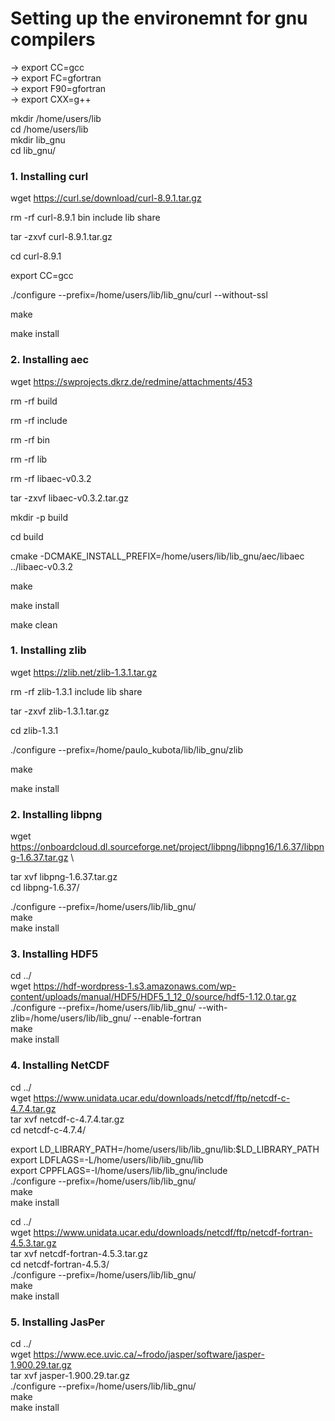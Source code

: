 # Setting up the environemnt for gnu compilers

-> export CC=gcc \
-> export FC=gfortran \
-> export F90=gfortran \
-> export CXX=g++ 

mkdir /home/users/lib \
cd /home/users/lib \
mkdir lib_gnu   \
cd lib_gnu/   

### 1. Installing curl

  wget https://curl.se/download/curl-8.9.1.tar.gz

rm -rf curl-8.9.1 bin include lib  share

tar -zxvf curl-8.9.1.tar.gz

cd curl-8.9.1

export CC=gcc

./configure --prefix=/home/users/lib/lib_gnu/curl --without-ssl

make

make install

### 2. Installing aec

wget https://swprojects.dkrz.de/redmine/attachments/453

rm -rf build 

rm -rf include

rm -rf bin

rm -rf lib

rm -rf libaec-v0.3.2

tar -zxvf libaec-v0.3.2.tar.gz

mkdir -p build 

cd build

cmake -DCMAKE_INSTALL_PREFIX=/home/users/lib/lib_gnu/aec/libaec ../libaec-v0.3.2

make

make install

make clean

### 1. Installing zlib

wget https://zlib.net/zlib-1.3.1.tar.gz 

rm -rf zlib-1.3.1 include lib  share

tar -zxvf zlib-1.3.1.tar.gz

cd zlib-1.3.1

./configure --prefix=/home/paulo_kubota/lib/lib_gnu/zlib 

make

make install


### 2. Installing libpng


wget https://onboardcloud.dl.sourceforge.net/project/libpng/libpng16/1.6.37/libpng-1.6.37.tar.gz \

tar xvf libpng-1.6.37.tar.gz \
cd libpng-1.6.37/ 

./configure --prefix=/home/users/lib/lib_gnu/ \
make \
make install

### 3. Installing HDF5

cd ../ \
wget https://hdf-wordpress-1.s3.amazonaws.com/wp-content/uploads/manual/HDF5/HDF5_1_12_0/source/hdf5-1.12.0.tar.gz \
./configure --prefix=/home/users/lib/lib_gnu/ --with-zlib=/home/users/lib/lib_gnu/ --enable-fortran \
make  \
make install

### 4. Installing NetCDF

cd ../ \
wget https://www.unidata.ucar.edu/downloads/netcdf/ftp/netcdf-c-4.7.4.tar.gz \
tar xvf netcdf-c-4.7.4.tar.gz \
cd netcdf-c-4.7.4/ 

export LD_LIBRARY_PATH=/home/users/lib/lib_gnu/lib:$LD_LIBRARY_PATH \
export LDFLAGS=-L/home/users/lib/lib_gnu/lib \
export CPPFLAGS=-I/home/users/lib/lib_gnu/include \
./configure --prefix=/home/users/lib/lib_gnu/ \
make \
make install 

cd ../ \
wget https://www.unidata.ucar.edu/downloads/netcdf/ftp/netcdf-fortran-4.5.3.tar.gz \
tar xvf netcdf-fortran-4.5.3.tar.gz \
cd netcdf-fortran-4.5.3/ \
./configure --prefix=/home/users/lib/lib_gnu/ \
make \
make install


### 5. Installing JasPer

cd ../ \
wget https://www.ece.uvic.ca/~frodo/jasper/software/jasper-1.900.29.tar.gz \
tar xvf jasper-1.900.29.tar.gz \
./configure --prefix=/home/users/lib/lib_gnu/ \
make \
make install



